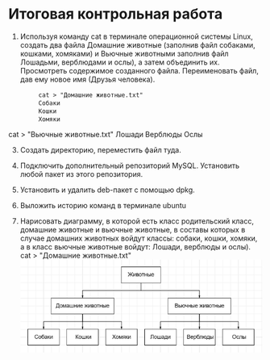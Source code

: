 # Итоговая контрольная работа

1. Используя команду cat в терминале операционной системы Linux, создать два файла Домашние животные (заполнив файл собаками, кошками, хомяками) и Вьючные животными заполнив файл Лошадьми, верблюдами и ослы), а затем объединить их. Просмотреть содержимое созданного файла. Переименовать файл, дав ему новое имя (Друзья человека).

            cat > "Домашние животные.txt"
            Собаки
            Кошки
            Хомяки

  cat > "Вьючные животные.txt"
  Лошади 
  Верблюды
  Ослы

3. Создать директорию, переместить файл туда.

  

4. Подключить дополнительный репозиторий MySQL. Установить любой пакет
из этого репозитория.

5. Установить и удалить deb-пакет с помощью dpkg.


6. Выложить историю команд в терминале ubuntu

 
7. Нарисовать диаграмму, в которой есть класс родительский класс, домашние животные и вьючные животные, в составы которых в случае домашних животных войдут классы: собаки, кошки, хомяки, а в класс вьючные животные войдут: Лошади, верблюды и ослы).
cat > "Домашние животные.txt"
![скрин выполненой работы](Screen/Homework6.png)
